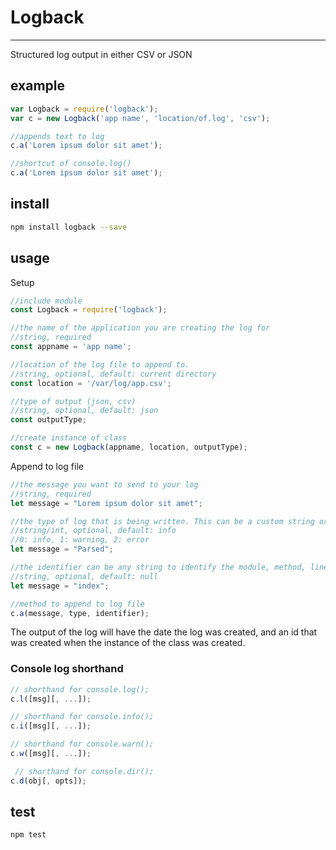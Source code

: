 # Logback
------
Structured log output in either CSV or JSON

## example

```js
var Logback = require('logback');
var c = new Logback('app name', 'location/of.log', 'csv');

//appends text to log
c.a('Lorem ipsum dolor sit amet');

//shortcut of console.log()
c.a('Lorem ipsum dolor sit amet');
```

## install

```bash
npm install logback --save
```

## usage

Setup
```js
//include module
const Logback = require('logback');

//the name of the application you are creating the log for
//string, required
const appname = 'app name';

//location of the log file to append to.
//string, optional, default: current directory
const location = '/var/log/app.csv';

//type of output (json, csv)
//string, optional, default: json
const outputType;

//create instance of class
const c = new Logback(appname, location, outputType);

```

Append to log file
```js
//the message you want to send to your log
//string, required
let message = "Lorem ipsum dolor sit amet";

//the type of log that is being written. This can be a custom string or an int
//string/int, optional, default: info
//0: info, 1: warning, 2: error
let message = "Parsed";

//the identifier can be any string to identify the module, method, line or function
//string, optional, default: null
let message = "index";

//method to append to log file
c.a(message, type, identifier);
```
The output of the log will have the date the log was created, and an id that was created when the instance of the class was created.


### Console log shorthand
```js
// shorthand for console.log();
c.l([msg][, ...]);

// shorthand for console.info();
c.i([msg][, ...]);

// shorthand for console.warn();
c.w([msg][, ...]);

 // shorthand for console.dir();
c.d(obj[, opts]);
```

## test

```bash
npm test
```
